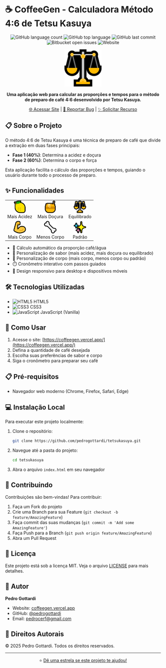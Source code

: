 # ☕ CoffeeGen - Calculadora Método 4:6 de Tetsu Kasuya

<div align="center">
  
![GitHub language count](https://img.shields.io/github/languages/count/pedrogottardi/tetsukasuya)
![GitHub top language](https://img.shields.io/github/languages/top/pedrogottardi/tetsukasuya)
![GitHub last commit](https://img.shields.io/github/last-commit/pedrogottardi/tetsukasuya)
![Bitbucket open issues](https://img.shields.io/github/issues/pedrogottardi/tetsukasuya)
![Website](https://img.shields.io/website?url=https%3A%2F%2Fcoffeegen.vercel.app)

<img src="images/balance.png" alt="CoffeeGen Logo" width="120"/>

**Uma aplicação web para calcular as proporções e tempos para o método de preparo de café 4:6 desenvolvido por Tetsu Kasuya.**

[🌐 Acessar Site](https://coffeegen.vercel.app/) | [📝 Reportar Bug](https://github.com/pedrogottardi/tetsukasuya/issues) | [✨ Solicitar Recurso](https://github.com/pedrogottardi/tetsukasuya/issues)

</div>

## 📋 Sobre o Projeto

O método 4:6 de Tetsu Kasuya é uma técnica de preparo de café que divide a extração em duas fases principais:
- **Fase 1 (40%)**: Determina a acidez e doçura
- **Fase 2 (60%)**: Determina o corpo e força

Esta aplicação facilita o cálculo das proporções e tempos, guiando o usuário durante todo o processo de preparo.

## ✨ Funcionalidades

<div align="center">
  <table>
    <tr>
      <td align="center"><img src="images/lemon.png" width="40"/><br>Mais Acidez</td>
      <td align="center"><img src="images/honey.png" width="40"/><br>Mais Doçura</td>
      <td align="center"><img src="images/balance.png" width="40"/><br>Equilibrado</td>
    </tr>
    <tr>
      <td align="center"><img src="images/muscle.png" width="40"/><br>Mais Corpo</td>
      <td align="center"><img src="images/bone.png" width="40"/><br>Menos Corpo</td>
      <td align="center"><img src="images/arrows.png" width="40"/><br>Padrão</td>
    </tr>
  </table>
</div>

- 🧮 Cálculo automático da proporção café/água
- 🍋 Personalização de sabor (mais acidez, mais doçura ou equilibrado)
- 💪 Personalização de corpo (mais corpo, menos corpo ou padrão)
- ⏱️ Cronômetro interativo com passos guiados
- 📱 Design responsivo para desktop e dispositivos móveis

## 🛠️ Tecnologias Utilizadas

- ![HTML5](https://img.shields.io/badge/HTML5-E34F26?style=flat&logo=html5&logoColor=white) HTML5
- ![CSS3](https://img.shields.io/badge/CSS3-1572B6?style=flat&logo=css3&logoColor=white) CSS3
- ![JavaScript](https://img.shields.io/badge/JavaScript-F7DF1E?style=flat&logo=javascript&logoColor=black) JavaScript (Vanilla)

## 🚀 Como Usar

1. Acesse o site: [https://coffeegen.vercel.app/](https://coffeegen.vercel.app/)
2. Defina a quantidade de café desejada
3. Escolha suas preferências de sabor e corpo
4. Siga o cronômetro para preparar seu café

## 📋 Pré-requisitos

- Navegador web moderno (Chrome, Firefox, Safari, Edge)

## 💻 Instalação Local

Para executar este projeto localmente:

1. Clone o repositório:
   ```bash
   git clone https://github.com/pedrogottardi/tetsukasuya.git
   ```
2. Navegue até a pasta do projeto:
   ```bash
   cd tetsukasuya
   ```
3. Abra o arquivo `index.html` em seu navegador

## 🤝 Contribuindo

Contribuições são bem-vindas! Para contribuir:

1. Faça um Fork do projeto
2. Crie uma Branch para sua Feature (`git checkout -b feature/AmazingFeature`)
3. Faça commit das suas mudanças (`git commit -m 'Add some AmazingFeature'`)
4. Faça Push para a Branch (`git push origin feature/AmazingFeature`)
5. Abra um Pull Request

## 📝 Licença

Este projeto está sob a licença MIT. Veja o arquivo [LICENSE](LICENSE) para mais detalhes.

## 👤 Autor

**Pedro Gottardi**

- Website: [coffeegen.vercel.app](https://coffeegen.vercel.app/)
- GitHub: [@pedrogottardi](https://github.com/pedrogottardi)
- Email: [pedrocerf@gmail.com](mailto:pedrocerf@gmail.com)

## 📄 Direitos Autorais

© 2025 Pedro Gottardi. Todos os direitos reservados.

---

<div align="center">
  
⭐️ [Dê uma estrela se este projeto te ajudou!](https://github.com/pedrogottardi/tetsukasuya)

</div>